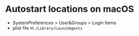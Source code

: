 # Autostart locations on macOS
- SystemPreferences > User&Groups > Login Items
- plist file in `/Library/LaunchAgents`

